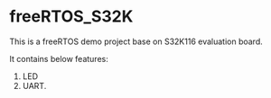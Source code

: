 # freeRTOS_S32K

This is a freeRTOS demo project base on S32K116 evaluation board.

It contains below features:
1. LED 
2. UART.
